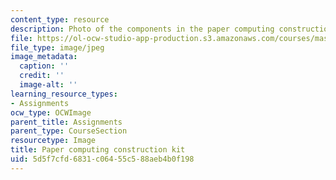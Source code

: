 ```yaml
---
content_type: resource
description: Photo of the components in the paper computing construction kit.
file: https://ol-ocw-studio-app-production.s3.amazonaws.com/courses/mas-714j-technologies-for-creative-learning-fall-2009/5d5f7cfd6831c06455c588aeb4b0f198_Image1.jpg
file_type: image/jpeg
image_metadata:
  caption: ''
  credit: ''
  image-alt: ''
learning_resource_types:
- Assignments
ocw_type: OCWImage
parent_title: Assignments
parent_type: CourseSection
resourcetype: Image
title: Paper computing construction kit
uid: 5d5f7cfd-6831-c064-55c5-88aeb4b0f198
---
```

